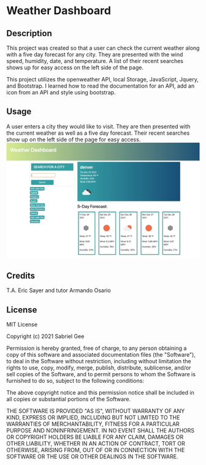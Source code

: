 # Weather Dashboard

## Description
This project was created so that a user can check the current weather along with a five day forecast for any city. They are presented with the wind speed, humidity, date, and temperature. A list of their recent searches shows up for easy access on the left side of the page.

This project utilizes the openweather API, local Storage, JavaScript, Jquery, and Bootstrap. I learned how to read the documentation for an API, add an icon from an API and style using bootstrap.

## Usage
A user enters a city they would like to visit. They are then presented with the current weather as well as a five day forecast. Their recent searches show up on the left side of the page for easy access.
![alt text](assets/Weather_Dashboard.jpg)

## Credits
T.A. Eric Sayer and tutor Armando Osario
## License
MIT License

Copyright (c) 2021 Sabriel Gee

Permission is hereby granted, free of charge, to any person obtaining a copy of this software and associated documentation files (the "Software"), to deal in the Software without restriction, including without limitation the rights to use, copy, modify, merge, publish, distribute, sublicense, and/or sell copies of the Software, and to permit persons to whom the Software is furnished to do so, subject to the following conditions:

The above copyright notice and this permission notice shall be included in all copies or substantial portions of the Software.

THE SOFTWARE IS PROVIDED "AS IS", WITHOUT WARRANTY OF ANY KIND, EXPRESS OR IMPLIED, INCLUDING BUT NOT LIMITED TO THE WARRANTIES OF MERCHANTABILITY, FITNESS FOR A PARTICULAR PURPOSE AND NONINFRINGEMENT. IN NO EVENT SHALL THE AUTHORS OR COPYRIGHT HOLDERS BE LIABLE FOR ANY CLAIM, DAMAGES OR OTHER LIABILITY, WHETHER IN AN ACTION OF CONTRACT, TORT OR OTHERWISE, ARISING FROM, OUT OF OR IN CONNECTION WITH THE SOFTWARE OR THE USE OR OTHER DEALINGS IN THE SOFTWARE.